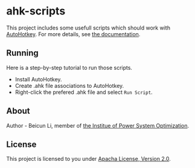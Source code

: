 # ahk-scripts
This project includes some usefull scripts which should work with [AutoHotkey](https://autohotkey.com/).
For more details, see [the documentation](https://autohotkey.com/docs/AutoHotkey.htm).

## Running
Here is a step-by-step tutorial to run those scripts.
* Install AutoHotkey.
* Create .ahk file associations to AutoHotkey.
* Right-click the prefered .ahk file and select ```Run Script```.

## About
Author - Beicun Li, member of [the Institue of Power System Optimization](http://ipso.gxu.edu.cn/).

## License
This project is licensed to you under [Apacha License, Version 2.0](http://www.apache.org/licenses/LICENSE-2.0).

